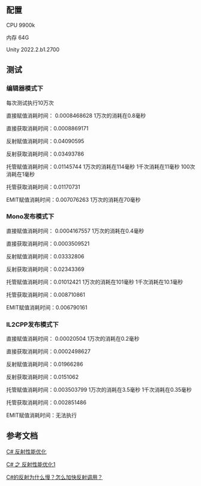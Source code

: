 ## 配置

CPU 9900k

内存 64G

Unity 2022.2.b1.2700

## 测试

### 编辑器模式下

每次测试执行10万次

直接赋值消耗时间： 0.0008468628      1万次的消耗在0.8毫秒

直接获取消耗时间：0.0008869171

反射赋值消耗时间：0.04090595

反射获取消耗时间：0.03493786

托管赋值消耗时间：0.01145744       1万次的消耗在114毫秒     1千次消耗在11毫秒    100次消耗在1毫秒

托管获取消耗时间：0.01170731 

EMIT赋值消耗时间：0.007076263     1万次的消耗在70毫秒

### Mono发布模式下

直接赋值消耗时间： 0.0004167557      1万次的消耗在0.4毫秒

直接获取消耗时间：0.0003509521

反射赋值消耗时间：0.03332806

反射获取消耗时间：0.02343369

托管赋值消耗时间：0.01012421       1万次的消耗在101毫秒     1千次消耗在10.1毫秒 

托管获取消耗时间：0.008710861 

EMIT赋值消耗时间：0.006790161

### IL2CPP发布模式下

直接赋值消耗时间： 0.00020504      1万次的消耗在0.2毫秒

直接获取消耗时间：0.0002498627

反射赋值消耗时间：0.01966286

反射获取消耗时间：0.0151062

托管赋值消耗时间：0.003503799       1万次的消耗在3.5毫秒     1千次消耗在0.35毫秒 

托管获取消耗时间：0.002851486 

EMIT赋值消耗时间：无法执行

## 参考文档

[C# 反射性能优化](https://blog.csdn.net/xdedzl/article/details/109476593)

[C# 之 反射性能优化1](https://www.cnblogs.com/xinaixia/p/5777886.html)

[C#的反射为什么慢？怎么加快反射调用？](https://www.lfzxb.top/what-causes-csharp-invoke-method-by-reflection-slowly-and-how-to-solve-it/)





